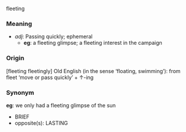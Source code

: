 fleeting
### Meaning
+ _adj_: Passing quickly; ephemeral
    + __eg__: a fleeting glimpse; a fleeting interest in the campaign

### Origin

[fleeting fleetingly] Old English (in the sense ‘floating, swimming’): from fleet ‘move or pass quickly’ + ↑-ing

### Synonym

__eg__: we only had a fleeting glimpse of the sun

+ BRIEF
+ opposite(s): LASTING



